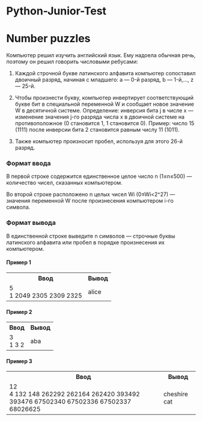 # Python-Junior-Test
<h1>Number puzzles</h1>
Компьютер решил изучить английский язык. Ему надоела обычная речь, поэтому он решил говорить числовыми ребусами:

1. Каждой строчной букве латинского алфавита компьютер сопоставил двоичный разряд, начиная с младшего: a — 0-й разряд, b — 1-й,…, z — 25-й. 

2. Чтобы произнести букву, компьютер инвертирует соответствующий букве бит в специальной переменной W и сообщает новое значение W в десятичной системе.
Определение: инверсия бита j в числе x — изменение значения j-го разряда числа x в двоичной системе на противоположное (0 становится 1, 1 становится 0).
Пример: число 15 (1111) после инверсии бита 2 становится равным числу 11 (1011). 

3. Также компьютер произносит пробел, используя для этого 26-й разряд.

<h3>Формат ввода</h3>

В первой строке содержится единственное целое число n (1≤n≤500)  — количество чисел, сказанных компьютером.

Во второй строке расположено n целых чисел Wi (0≤Wi<2^27)  — значения переменной W после произнесения компьютером i-го символа.

<h3>Формат вывода</h3>

В единственной строке выведите 
n
 символов  — строчные буквы латинского алфавита или пробел в порядке произнесения их компьютером.
 
 <h4>Пример 1</h4>
 <table>
  <tr>
    <th>Ввод</th>	<th>Вывод</th>
  </tr>
  <tr>
    <td>
      5 </br>1 2049 2305 2309 2325</td>
    <td>
      alice</td>
  </tr>
</table>

<h4>Пример 2</h4>
 <table>
  <tr>
    <th>Ввод</th>	<th>Вывод</th>
  </tr>
  <tr>
    <td>
      3 </br>1 3 2</td>
    <td>
      aba</td>
  </tr>
</table>

<h4>Пример 3</h4>
 <table>
  <tr>
    <th>Ввод</th>	<th>Вывод</th>
  </tr>
  <tr>
    <td>
      12 </br>4 132 148 262292 262164 262420 393492 393476 67502340 67502336 67502337 68026625</td>
    <td>
      cheshire cat</td>
  </tr>
</table>
